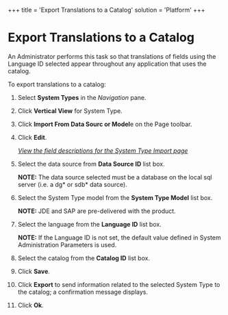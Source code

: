 +++
title = 'Export Translations to a Catalog'
solution = 'Platform'
+++

# Export Translations to a Catalog

An Administrator performs this task so that translations of fields using
the Language ID selected appear throughout any application that uses the
catalog.

To export translations to a catalog:

1.  Select **System Types** in the *Navigation* pane.

2.  Click **Vertical View** for System Type.

3.  Click **Import From Data Sourc or Model**e on the Page toolbar.

4.  Click **Edit**.
    
    *[View the field descriptions for the System Type Import
    page](../Page_Desc/System_Types_Import.htm)*

5.  Select the data source from **Data Source ID** list box.
    
    **NOTE:** The data source selected must be a database on the local
    sql server (i.e. a dg\* or sdb\* data source).

6.  Select the System Type model from the **System Type Model** list
    box.
    
    **NOTE:** JDE and SAP are pre-delivered with the product.

7.  Select the language from the **Language ID** list box.
    
    **NOTE:** If the Language ID is not set, the default value defined
    in System Administration Parameters is used.

8.  Select the catalog from the **Catalog ID** list box.

9.  Click **Save**.

10. Click **Export** to send information related to the selected System
    Type to the catalog; a confirmation message displays.

11. Click **Ok**.
